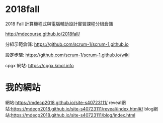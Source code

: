 # 2018fall
2018 Fall 計算機程式與電腦輔助設計實習課程分組倉儲

http://mdecourse.github.io/2018fall/

分組示範倉儲: https://github.com/scrum-1/scrum-1.github.io

設定步驟: https://github.com/scrum-1/scrum-1.github.io/wiki

cpgx 網站: https://cpgx.kmol.info
# 我的網站
網站:https://mdecp2018.github.io/site-s40723111/
reveal網站:https://mdecp2018.github.io/site-s40723111/reveal/index.html#/
blog網站:https://mdecp2018.github.io/site-s40723111/blog/index.html
